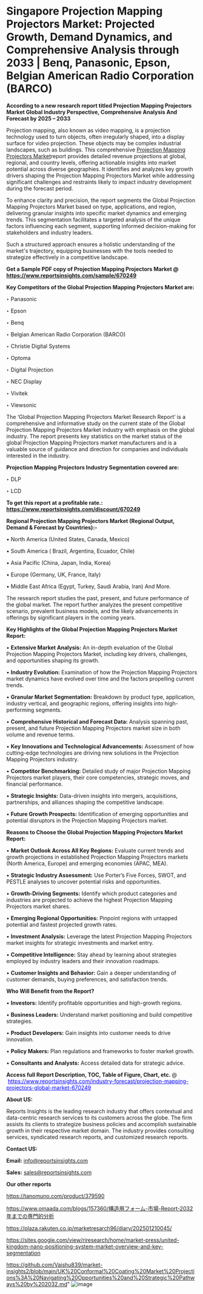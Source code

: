 # Singapore Projection Mapping Projectors Market: Projected Growth, Demand Dynamics, and Comprehensive Analysis through 2033 | Benq, Panasonic, Epson, Belgian American Radio Corporation (BARCO)

<strong>According to a new research report titled Projection Mapping Projectors Market Global Industry Perspective, Comprehensive Analysis And Forecast by 2025 – 2033</strong>

Projection mapping, also known as video mapping, is a projection technology used to turn objects, often irregularly shaped, into a display surface for video projection. These objects may be complex industrial landscapes, such as buildings. This comprehensive <a href=https://www.reportsinsights.com/sample/670249>Projection Mapping Projectors Market</a>report provides detailed revenue projections at global, regional, and country levels, offering actionable insights into market potential across diverse geographies. It identifies and analyzes key growth drivers shaping the Projection Mapping Projectors Market while addressing significant challenges and restraints likely to impact industry development during the forecast period.

To enhance clarity and precision, the report segments the Global Projection Mapping Projectors Market based on type, applications, and region, delivering granular insights into specific market dynamics and emerging trends. This segmentation facilitates a targeted analysis of the unique factors influencing each segment, supporting informed decision-making for stakeholders and industry leaders.

Such a structured approach ensures a holistic understanding of the market's trajectory, equipping businesses with the tools needed to strategize effectively in a competitive landscape.

<strong>Get a Sample PDF copy of Projection Mapping Projectors Market </strong><strong>@<a href=https://www.reportsinsights.com/sample/670249 style=color:#0000ff;> https://www.reportsinsights.com/sample/670249</a></strong></font>

<strong>Key Competitors of the Global Projection Mapping Projectors Market are:</strong>

‣ Panasonic

‣ Epson

‣ Benq

‣ Belgian American Radio Corporation (BARCO)

‣ Christie Digital Systems

‣ Optoma

‣ Digital Projection

‣ NEC Display

‣ Vivitek

‣ Viewsonic

The ‘Global Projection Mapping Projectors Market Research Report’ is a comprehensive and informative study on the current state of the Global Projection Mapping Projectors Market industry with emphasis on the global industry. The report presents key statistics on the market status of the global Projection Mapping Projectors market manufacturers and is a valuable source of guidance and direction for companies and individuals interested in the industry.

<strong>Projection Mapping Projectors Industry Segmentation covered are:</strong>

‣ DLP

‣ LCD

<strong>To get this report at a profitable rate.: <a href=https://www.reportsinsights.com/discount/670249 style=color:#0000ff;>https://www.reportsinsights.com/discount/670249</a></strong></font>

<strong>Regional Projection Mapping Projectors Market (Regional Output, Demand &amp; Forecast by Countries):-</strong>

• North America (United States, Canada, Mexico)

• South America ( Brazil, Argentina, Ecuador, Chile)

• Asia Pacific (China, Japan, India, Korea)

• Europe (Germany, UK, France, Italy)

• Middle East Africa (Egypt, Turkey, Saudi Arabia, Iran) And More.

The research report studies the past, present, and future performance of the global market. The report further analyzes the present competitive scenario, prevalent business models, and the likely advancements in offerings by significant players in the coming years.

<strong>Key Highlights of the Global Projection Mapping Projectors Market Report:</strong>

• <strong>Extensive Market Analysis:</strong> An in-depth evaluation of the Global Projection Mapping Projectors Market, including key drivers, challenges, and opportunities shaping its growth.

• <strong>Industry Evolution:</strong> Examination of how the Projection Mapping Projectors market dynamics have evolved over time and the factors propelling current trends.

• <strong>Granular Market Segmentation:</strong> Breakdown by product type, application, industry vertical, and geographic regions, offering insights into high-performing segments.

• <strong>Comprehensive Historical and Forecast Data:</strong> Analysis spanning past, present, and future Projection Mapping Projectors market size in both volume and revenue terms.

• <strong>Key Innovations and Technological Advancements:</strong> Assessment of how cutting-edge technologies are driving new solutions in the Projection Mapping Projectors industry.

• <strong>Competitor Benchmarking:</strong> Detailed study of major Projection Mapping Projectors market players, their core competencies, strategic moves, and financial performance.

• <strong>Strategic Insights:</strong> Data-driven insights into mergers, acquisitions, partnerships, and alliances shaping the competitive landscape.

• <strong>Future Growth Prospects:</strong> Identification of emerging opportunities and potential disruptors in the Projection Mapping Projectors market.

<strong>Reasons to Choose the Global Projection Mapping Projectors Market Report:</strong>

• <strong>Market Outlook Across All Key Regions:</strong> Evaluate current trends and growth projections in established Projection Mapping Projectors markets (North America, Europe) and emerging economies (APAC, MEA).

• <strong>Strategic Industry Assessment:</strong> Use Porter’s Five Forces, SWOT, and PESTLE analyses to uncover potential risks and opportunities.

• <strong>Growth-Driving Segments:</strong> Identify which product categories and industries are projected to achieve the highest Projection Mapping Projectors market shares.

• <strong>Emerging Regional Opportunities:</strong> Pinpoint regions with untapped potential and fastest projected growth rates.

• <strong>Investment Analysis:</strong> Leverage the latest Projection Mapping Projectors market insights for strategic investments and market entry.

• <strong>Competitive Intelligence:</strong> Stay ahead by learning about strategies employed by industry leaders and their innovation roadmaps.

• <strong>Customer Insights and Behavior:</strong> Gain a deeper understanding of customer demands, buying preferences, and satisfaction trends.

<strong>Who Will Benefit from the Report?</strong>

• <strong>Investors:</strong> Identify profitable opportunities and high-growth regions.

• <strong>Business Leaders:</strong> Understand market positioning and build competitive strategies.

• <strong>Product Developers:</strong> Gain insights into customer needs to drive innovation.

• <strong>Policy Makers:</strong> Plan regulations and frameworks to foster market growth.

• <strong>Consultants and Analysts:</strong> Access detailed data for strategic advice.
</ul>
<strong>Access full Report Description, TOC, Table of Figure, Chart, etc. </strong>@  <a href=https://www.reportsinsights.com/industry-forecast/projection-mapping-projectors-global-market-670249 style=color:#0000ff;>https://www.reportsinsights.com/industry-forecast/projection-mapping-projectors-global-market-670249</a></font>

<strong><strong>About US</strong>:</strong>

Reports Insights is the leading research industry that offers contextual and data-centric research services to its customers across the globe. The firm assists its clients to strategize business policies and accomplish sustainable growth in their respective market domain. The industry provides consulting services, syndicated research reports, and customized research reports.

<strong>Contact US:</strong>

<p class=""""><b>Email:</b> <a href=mailto:info@reportsinsights.com>info@reportsinsights.com</a></p>
<p class=""""><b>Sales:</b> <a href=mailto:sales@reportsinsights.com>sales@reportsinsights.com</a></p>

<strong>Our other reports</strong>

<a href=https://tanomuno.com/product/379590>https://tanomuno.com/product/379590</a>

<a href=https://www.omaada.com/blogs/157360/構造用フォーム-市場-Report-2032年までの専門的分析>https://www.omaada.com/blogs/157360/構造用フォーム-市場-Report-2032年までの専門的分析</a>

<a href=https://plaza.rakuten.co.jp/marketresarch96/diary/202501210045/>https://plaza.rakuten.co.jp/marketresarch96/diary/202501210045/</a>

<a href=https://sites.google.com/view/riresearch/home/market-press/united-kingdom-nano-positioning-system-market-overview-and-key-segmentation>https://sites.google.com/view/riresearch/home/market-press/united-kingdom-nano-positioning-system-market-overview-and-key-segmentation</a>

<a href=https://github.com/Vaishu839/market-insights2/blob/main/UK%20Conformal%20Coating%20Market%20Projections%3A%20Navigating%20Opportunities%20and%20Strategic%20Pathways%20by%202032.md>https://github.com/Vaishu839/market-insights2/blob/main/UK%20Conformal%20Coating%20Market%20Projections%3A%20Navigating%20Opportunities%20and%20Strategic%20Pathways%20by%202032.md</a>"
![image](https://github.com/user-attachments/assets/dc2e82f5-1ad4-4549-afd3-f59d198d8d25)
